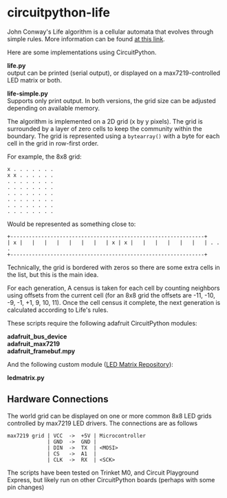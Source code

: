 # circuitpython-life

John Conway's Life algorithm is a cellular automata that evolves through simple rules. More information can be found [at this link](https://en.wikipedia.org/wiki/Conway%27s_Game_of_Life).

Here are some implementations using CircuitPython.

**life.py**  
output can be printed (serial output), or displayed on a max7219-controlled LED matrix or both.  

**life-simple.py**  
Supports only print output. In both versions, the grid size can be adjusted depending on available memory.

The algorithm is implemented on a 2D grid (x by y pixels). The grid is surrounded by a layer of zero cells to keep the community within the boundary. The grid is represented using a `bytearray()` with a byte for each cell in the grid in row-first order.

For example, the 8x8 grid:

```
x . . . . . . .
x x . . . . . .
. . . . . . . .
. . . . . . . .
. . . . . . . .
. . . . . . . .
. . . . . . . .
. . . . . . . .
```
Would be represented as something close to:


```
+---------------------------------------------------------------+
| x |   |   |   |   |   |   |   | x | x |   |   |   |   |   |   | . . .
+---------------------------------------------------------------+
```

Technically, the grid is bordered with zeros so there are some extra cells in the list, but this is the main idea.

For each generation, A census is taken for each cell by counting neighbors using offsets from the current cell (for an 8x8 grid the offsets are -11, -10, -9, -1, +1, 9, 10, 11). Once the cell census it complete, the next generation is calculated according to Life's rules.

These scripts require the following adafruit CircuitPython modules:

**adafruit_bus_device**  
**adafruit_max7219**  
**adafruit_framebuf.mpy**  

And the following custom module ([LED Matrix Repository](https://github.com/robertgallup/circuitpython-ledmatrix)):

**ledmatrix.py**    

## Hardware Connections

The world grid can be displayed on one or more common 8x8 LED grids controlled by max7219 LED drivers. The connections are as follows

```
max7219 grid | VCC  ->  +5V | Microcontroller
             | GND  ->  GND |
             | DIN  ->  TX  | <MOSI>
             | CS   ->  A1  |
             | CLK  ->  RX  | <SCK>
```

The scripts have been tested on Trinket M0, and Circuit Playground Express, but likely run on other CircuitPython boards (perhaps with some pin changes)
